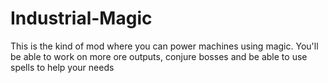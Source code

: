 Industrial-Magic
================

This is the kind of mod where you can power machines using magic.
You'll be able to work on more ore outputs, conjure bosses and be able to use spells to help your needs